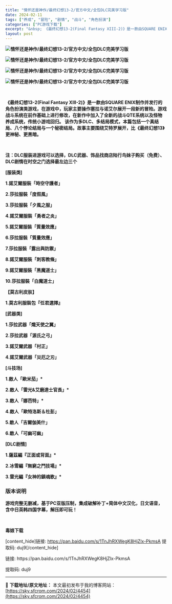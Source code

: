 ```yaml
---
title: "情怀还是神作/最终幻想13-2/官方中文/全包DLC完美学习版"
date: 2024-02-11
tags: ["养成", "冒险", "剧情", "战斗", "角色扮演"]
categories: ["PC游戏下载"]
excerpt: "&nbsp; 《最终幻想13-2(Final Fantasy XIII-2)》是一款由SQUARE ENIX制作并发行的角色扮演类游戏，在游戏中，玩家主要操作塞拉与诺艾尔展开一段新的冒险。游戏战斗系统在前作基础上进行修改，在新作中加入了全新的战斗QTE系统以及怪物养成系统，传统小游戏回归。 该作为多&hellip;"
layout: post
---
```


<strong><img src="https://img.piclabo.xyz/upload/art_editor/20210121-1/dd4048abfd9ff7b414c8559b7aba1740.jpg" alt="情怀还是神作/最终幻想13-2/官方中文/全包DLC完美学习版" /></strong>

<strong><img src="https://img.piclabo.xyz/upload/art_editor/20210121-1/51d5bc354a4e8da6ed0f19c1069f3b70.jpg" alt="情怀还是神作/最终幻想13-2/官方中文/全包DLC完美学习版" /></strong>

<strong><img src="https://img.piclabo.xyz/upload/art_editor/20210121-1/b7880daa09f89c6c9b2682785f6350b1.jpg" alt="情怀还是神作/最终幻想13-2/官方中文/全包DLC完美学习版" /></strong>

<strong><img src="https://img.piclabo.xyz/upload/art_editor/20210121-1/0f7ad7bfe374084b5ca667cca88d6f02.jpg" alt="情怀还是神作/最终幻想13-2/官方中文/全包DLC完美学习版" /></strong>

&nbsp;

<strong>《最终幻想13-2(Final Fantasy XIII-2)》是一款由SQUARE ENIX制作并发行的角色扮演类游戏，在游戏中，玩家主要操作塞拉与诺艾尔展开一段新的冒险。游戏战斗系统在前作基础上进行修改，在新作中加入了全新的战斗QTE系统以及怪物养成系统，传统小游戏回归。 该作为多DLC、多结局模式，本篇包括一个真结局、八个悖论结局与一个秘密结局。故事主要围绕艾特罗展开，比《最终幻想13》更神秘、更黑暗。</strong>

&nbsp;

<strong>注：DLC服装进游戏可以选择，DLC武器、饰品找商店陆行鸟妹子购买（免费）、DLC剧情在时空之门选择最左边三个</strong>

<strong>[服装类]</strong>

<strong>1.諾艾爾服裝「時空守護者」</strong>

<strong>2.莎拉服裝「度假風」</strong>

<strong>3.莎拉服裝「夕風之服」 </strong>

<strong>4.諾艾爾服裝「勇者之炎」</strong>

<strong>5.諾艾爾服裝「質量效應」 </strong>

<strong>6.莎拉服裝「質量效應」 </strong>

<strong>7.莎拉服裝「露出與防禦」 </strong>

<strong>8.諾艾爾服裝「刺客教條」 </strong>

<strong>9.諾艾爾服裝「黑魔道士」 </strong>

<strong>10.莎拉服裝「白魔道士」 </strong>

<strong>【莫古利皮肤】</strong>

<strong>1.莫古利服裝包『任君選擇』 </strong>

<strong>[武器类]</strong>

<strong>1.莎拉武器「熾天使之翼」 </strong>

<strong>2.莎拉武器「源氏之弓」 </strong>

<strong>3.諾艾爾武器「村正」 </strong>

<strong>4.諾艾爾武器「災厄之刃」 </strong>

<strong>[斗技场]</strong>

<strong>1.敵人「歐米茄」*</strong>

<strong>2.敵人「雷光&amp;艾磨達士官長」*</strong>

<strong>3.敵人「娜芭特」*</strong>

<strong>4.敵人「歐特洛斯＆杜彭」</strong>

<strong>5.敵人「吉爾伽美什」</strong>

<strong>6.敵人「可幽可幽」</strong>

<strong>[DLC剧情]</strong>

<strong>1.薩茲編『正面或背面』*</strong>

<strong>2.冰雪編『無窮之鬥技場』*</strong>

<strong>3.雷光編『女神的鎮魂歌』* </strong>
<h3><strong>版本说明</strong></h3>
<strong>游戏完整无删减，基于PC亚版压制，集成破解补丁+简体中文汉化，日文语音，含中日英韩四国字幕，解压即可玩！  </strong>

&nbsp;

<strong>毒娘下载</strong>

[content_hide]链接: https://pan.baidu.com/s/1TnJhRXWegK8HjZlx-PkmsA
提取码: duj9[/content_hide]

<!--wechatfans start-->链接: https://pan.baidu.com/s/1TnJhRXWegK8HjZlx-PkmsA
提取码: duj9<!--wechatfans end-->

---
📖 **下载地址/原文地址：** 本文最初发布于我的博客网站：[https://sky.sfcrom.com/2024/02/4454](https://sky.sfcrom.com/2024/02/4454)
